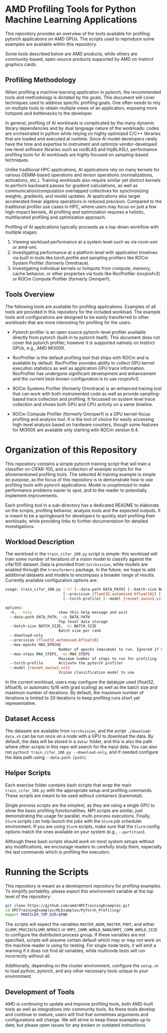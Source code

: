 # AMD Profiling Tools for Python Machine Learning Applications

This repository provides an overview of the tools available for profiling pytorch applications on AMD GPUs. The scripts used to reproduce some examples are available within this repository.

Some tools described below are AMD products, while others are community-based, open-source products supported by AMD on Instinct graphics cards.

## Profiling Methodology

When profiling a machine learning application in pytorch, the recommended tools and methodology is dictated by the goals. This document will cover techniques used to address specific profiling goals. One often needs to rely on multiple tools to obtain multiple views of an application, exposing more hotspots and bottlenecks to the developer.

In general, profiling of AI workloads is complicated by the many dynamic library dependencies and by dual language nature of the workloads: codes are orchestrated in python while relying on highly optimized C/C++ libraries that are loaded and executed at runtime. Since AI model developers rarely have the time and expertise to instrument and optimize vendor-developed low-level software libraries such as rocBLAS and hipBLASLt, performance profiling tools for AI workloads are highly focused on sampling-based techniques.

Unlike traditional HPC applications, AI applications rely on many kernels for various GEMM-based operations and tensor operations (normalizations, activations, etc.). Training workloads also require similar yet distinct kernels to perform backward passes for gradient calculations, as well as communication/computation overlapped collectives for synchronizing weights, gradients, and model updates. AI applications also target accelerated linear algebra operations in reduced precision. Compared to the traditional profiler use cases in HPC, where users may focus on just a few high-impact kernels, AI profiling and optimization requires a holistic, multifaceted profiling and optimization approach.

Profiling of AI applications typically proceeds as a top-down workflow with multiple stages:
1. Viewing workload performance at a system level such as via rocm-smi or amd-smi.
2. Investigating performance at a platform level with application timelines via built in tools like torch.profile and sampling profilers like ROCm System Profiler (formerly Omnitrace).
3. Investigating individual kernels or hotspots from compute, memory, cache behavior, or other properties via tools like RocProfiler (rocprofv3) or ROCm Compute Profiler (formerly Omniperf).


## Tools Overview

The following tools are available for profiling applications. Examples of all tools are provided in this repository for the included workload. The example tools and configurations are designed to be easily transferred to other workloads that are more interesting for profiling for the users.

- Pytorch profiler is an open source pytorch-level profiler available directly from pytorch (built-in to pytorch itself). This document does not cover the pytorch profiler, however it is supported natively on Instinct GPUs, e.g., AMD MI300X.

- RocProfiler is the default profiling tool that ships with ROCm and is available by default. RocProfiler provides ability to collect GPU kernel execution statistics as well as application GPU trace information. RocProfiler has undergone significant development and enhancement and the current best-known configuration is to use rocprofv3.

- ROCm Systems Profiler (formerly Omnitrace) is an enhanced tracing tool that can work with both instrumented code as well as provide sampling-based trace collection and profiling. It focussed on system level trace collection and shows both GPU and CPU activity on a same timeline.

- ROCm Compute Profiler (formerly Omniperf) is a GPU kernel-focus profiling and analysis tool. It is the tool of choice for easily accessing high-level analysis based on hardware counters, though some features for MI300X are available only starting with ROCm version 6.4.


# Organization of this Repository


This repository contains a simple pytorch training script that will train a classifier on CIFAR-100, and a collection of example scripts for the aforementioned profiling tools. The selected AI training example is simple on purpose, as the focus of this repository is to demonstrate how to use profiling tools with pytorch applications. Model is unoptimized to make performance problems easier to spot, and to the reader to potentially implement improvements.

Each profiling tool in a sub-directory has a dedicated README to elaborate on the scripts, profiling behavior, analysis tools and the expected outputs. It is meant to be a springboard for developers to quickly start profiling their workloads, while providing links to further documentation for detailed investigations.


## Workload Description

The workload in the `train_cifar_100.py` script is simple: this workload will train some number of iterations of a vision model to classify against the cifar100 dataset.  Data is provided from `torchvision`, while models are enabled through the `transformers` package. In the future, we hope to add additional datasets and models to encompass a broader range of results. Currently available configuration options are:

```bash
usage: train_cifar_100.py [-h] [--data-path DATA_PATH] [--batch-size BATCH_SIZE] [--download-only]
                          [--precision {float32,automixed,bfloat16}] [--max-epochs MAX_EPOCHS] [--max-steps MAX_STEPS]
                          [--torch-profile] [--model {resnet,swinv2,vit}]

options:
  -h, --help            show this help message and exit
  --data-path DATA_PATH, -dp DATA_PATH
                        Top level data storage
  --batch-size BATCH_SIZE, -bs BATCH_SIZE
                        Batch size per rank
  --download-only
  --precision {float32,automixed,bfloat16}
  --max-epochs MAX_EPOCHS
                        Number of epochs (maximum) to run. Ignored if max_steps is set and is reached first
  --max-steps MAX_STEPS, -ms MAX_STEPS
                        Maximum number of steps to run for profiling
  --torch-profile       Activate the pytorch profiler
  --model {resnet,swinv2,vit}
                        Vision classification model to use
```

In the current workload, users may configure the datatype used (float32, bfloat16, or automatic fp16 with grad scaling) as well as the batch size and maximum number of iterations. By default, the maximum number of iterations is limited to 20 iterations to keep profiling runs short yet representative.

## Dataset Access

The datasets are available from `torchvision`, and the script `./download-data.sh` can be run once on a node with a GPU to download the data. By default, the data will be stored in a `data/` folder, and this is also the path where other scripts in this repo will search for the input data. You can also run `python3 train_cifar_100.py --download-only`, and if needed configure the data path using `--data-path [path]`.

## Helper Scripts

Each exercise folder contains bash scripts that wrap the main `train_cifar_100.py` with the appropriate setup and profiling commands. These scripts are meant to be used without containers (baremetal).

Single process scripts are the simplest, as they are using a single GPU to show the basic profiling functionallities. MPI scripts are similar, just demonstrating the usage for parallel, multi-process executions. Finally, `Slurm` scripts can help launch the jobs with the `Slurm` job scheduler environment. If you are using `Slurm` scripts, make sure that the `Slurm` config options match the ones available on your system (e.g., `--partition`).

Although these bash scripts should work on most system setups without any modifications, we encourage readers to carefully study them, especially the last commands which is profiling the execution.

<!-- The scripts in this repository are meant to be used in the `slurm` job scheduler environment, without containers (baremetal). Make sure that the slurm config options match the ones available on your system (e.g., `--partition`). Each script has available a "single process" configuration (same algorithm but not using more than one GPU) to show the basic profiling tool usage. -->

<!-- There are also `MPI` examples, and corresponding single-process scripts where appropriate.  For the `MPI` cases, the scripts assume OpenMPI and corresponding environment variables, which are used to initialize pytorch. -->

# Running the Scripts

This repository is meant as a development repository for profiling examples.  To simplify portability, please export this environment variable at the top level of the repository:

```bash
git clone https://github.com/amd/HPCTrainingExamples.git
cd HPCTrainingExamples/MLExamples/PyTorch_Profiling/
export PROFILER_TOP_DIR=$PWD
```

The scripts will expect the variables `MASTER_ADDR`, `MASTER_PORT`, and either `SLURM_PROCID`/`SLURM_NPROCS` or `OMPI_COMM_WORLD_RANK`/`OMPI_COMM_WORLD_SIZE` to configure the distributed process group. If these variables are not specified, scripts will assume certain default which may or may not work on the machine reader is using for testing. For single node tests, it will emit a warning if it does not find all variables, while multinode tests will run incorrectly without all.

Additionally, depending on the cluster environment, configure the `setup.sh` to load python, pytorch, and any other necessary tools unique to your environment.

## Development of Tools

AMD is continuing to update and improve profiling tools, both AMD-built tools as well as integrations into community tools. As these tools develop and continue to mature, users will find that sometimes arguments and configurations will change. We will strive to keep these examples up to date, but please open issues for any broken or outdated instructions. 
